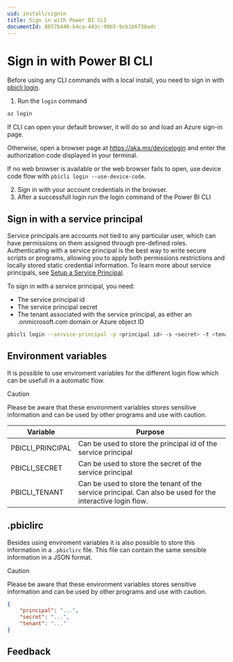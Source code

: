 ```yaml
---
uid: install/signin
title: Sign in with Power BI CLI
documentId: 8857b440-b4ca-443c-99b5-9cb1b6730adc
---
```


# Sign in with Power BI CLI

Before using any CLI commands with a local install, you need to sign in with [pbicli login](xref:reference/index#pbicli-login).

1. Run the `login` command

```bash
az login
```

If CLI can open your default browser, it will do so and load an Azure sign-in page.

Otherwise, open a browser page at https://aka.ms/devicelogin and enter the authorization code displayed in your terminal.

If no web browser is available or the web browser fails to open, use device code flow with `pbicli login --use-device-code`.

2. Sign in with your account credentials in the browser.
3. After a successfull login run the login command of the Power BI CLI

## Sign in with a service principal

Service principals are accounts not tied to any particular user, which can have permissions on them assigned through pre-defined roles. Authenticating with a service principal is the best way to write secure scripts or programs, allowing you to apply both permissions restrictions and locally stored static credential information. To learn more about service principals, see [Setup a Service Principal](xref:install/serviceprincipal).

To sign in with a service principal, you need:

-   The service principal id
-   The service principal secret
-   The tenant associated with the service principal, as either an .onmicrosoft.com domain or Azure object ID

```bash
pbicli login --service-principal -p <principal id> -s <secret> -t <tenant>
```

## Environment variables

It is possible to use enviroment variables for the different login flow which can be usefull in a automatic flow.

> [!CAUTION]
> Please be aware that these environment variables stores sensitive information and can be used by other programs and use with caution.

| Variable         | Purpose                                                                                                    |
| ---------------- | ---------------------------------------------------------------------------------------------------------- |
| PBICLI_PRINCIPAL | Can be used to store the principal id of the service principal                                             |
| PBICLI_SECRET    | Can be used to store the secret of the service principal                                                   |
| PBICLI_TENANT    | Can be used to store the tenant of the service principal. Can also be used for the interactive login flow. |

## .pbiclirc

Besides using enviroment variables it is also possible to store this information in a `.pbiclirc` file. This file can contain the same sensible information in a JSON format.

> [!CAUTION]
> Please be aware that these environment variables stores sensitive information and can be used by other programs and use with caution.

```json
{
    "principal": "...",
    "secret": "...",
    "tenant": "..."
}
```

## Feedback
